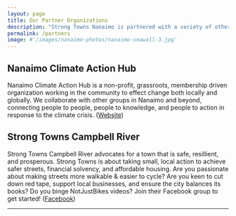 ```yaml
---
layout: page
title: Our Partner Organizations
description: "Strong Towns Nanaimo is partnered with a variety of other groups around town. We're thrilled to be working with other dedicated organizations in Nanaimo. Want to partner with us? Email partner@beautifulnanaimo.ca to get started."
permalink: /partners
image: #'/images/nanaimo-photos/nanaimo-seawall-3.jpg'
---
```


## Nanaimo Climate Action Hub

Nanaimo Climate Action Hub is a non-profit, grassroots, membership driven organization working in the community to effect change both locally and globally. We collaborate with other groups in Nanaimo and beyond, connecting people to people, people to knowledge, and people to action in response to the climate crisis. ([Website](https://www.nanaimoclimateaction.org/))

## Strong Towns Campbell River

Strong Towns Campbell River advocates for a town that is safe, resillient, and prosperous. Strong Towns is about taking small, local action to achieve safer streets, financial solvency, and affordable housing. Are you passionate about making streets more walkable & easier to cycle? Are you keen to cut down red tape, support local businesses, and ensure the city balances its books? Do you binge NotJustBikes videos? Join their Facebook group to get started! ([Facebook](https://www.facebook.com/groups/strongtownscr))

***
